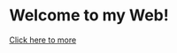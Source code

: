 <!DOCTYPE html>
<html lang="en">
<head>
    <meta charset="UTF-8">
    <meta http-equiv="X-UA-Compatible" content="IE=edge">
    <meta name="viewport" content="width=device-width, initial-scale=1.0">
    <title>Document</title>
</head>
<body>
    <h1>Welcome to my Web!</h1>
    <a href="https://youtu.be/dQw4w9WgXcQ">Click here to more</a>
</body>
</html>
